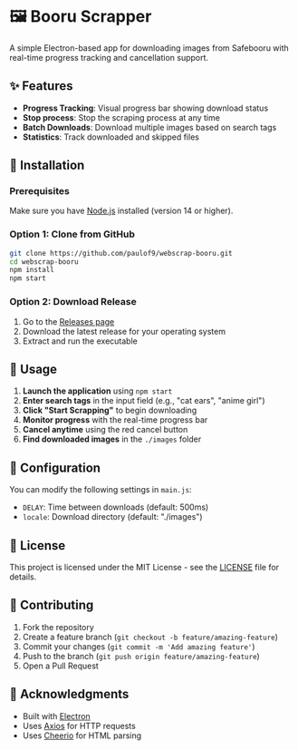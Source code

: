# 🖼️ Booru Scrapper

A simple Electron-based app for downloading images from Safebooru with real-time progress tracking and cancellation support.

## ✨ Features

- **Progress Tracking**: Visual progress bar showing download status
- **Stop process**: Stop the scraping process at any time
- **Batch Downloads**: Download multiple images based on search tags
- **Statistics**: Track downloaded and skipped files

## 🚀 Installation

### Prerequisites

Make sure you have [Node.js](https://nodejs.org/) installed (version 14 or higher).

### Option 1: Clone from GitHub

```bash
git clone https://github.com/paulof9/webscrap-booru.git
cd webscrap-booru
npm install
npm start
```

### Option 2: Download Release

1. Go to the [Releases page](https://github.com/paulof9/webscrap-booru/releases)
2. Download the latest release for your operating system
3. Extract and run the executable

## 🎯 Usage

1. **Launch the application** using `npm start`
2. **Enter search tags** in the input field (e.g., "cat ears", "anime girl")
3. **Click "Start Scrapping"** to begin downloading
4. **Monitor progress** with the real-time progress bar
5. **Cancel anytime** using the red cancel button
6. **Find downloaded images** in the `./images` folder

## 🔧 Configuration

You can modify the following settings in `main.js`:

- `DELAY`: Time between downloads (default: 500ms)
- `locale`: Download directory (default: "./images")

## 📝 License

This project is licensed under the MIT License - see the [LICENSE](LICENSE) file for details.

## 🤝 Contributing

1. Fork the repository
2. Create a feature branch (`git checkout -b feature/amazing-feature`)
3. Commit your changes (`git commit -m 'Add amazing feature'`)
4. Push to the branch (`git push origin feature/amazing-feature`)
5. Open a Pull Request

## 🙏 Acknowledgments

- Built with [Electron](https://electronjs.org/)
- Uses [Axios](https://axios-http.com/) for HTTP requests
- Uses [Cheerio](https://cheerio.js.org/) for HTML parsing